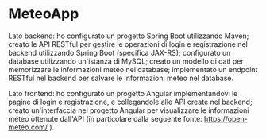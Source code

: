 # MeteoApp

Lato backend:
ho configurato un progetto Spring Boot utilizzando Maven;
creato le API RESTful per gestire le operazioni di login e registrazione nel backend utilizzando Spring Boot (specifica JAX-RS);
configurato un database utilizzando un'istanza di MySQL; creato un modello di dati per memorizzare le informazioni meteo nel database;
implementato un endpoint RESTful nel backend per salvare le informazioni meteo nel database.

Lato frontend:
ho configurato un progetto Angular implementandovi le pagine di login e registrazione, e collegandole alle API create nel backend;
creato un'interfaccia nel progetto Angular per visualizzare le informazioni meteo ottenute dall'API (in particolare dalla seguente fonte: https://open-meteo.com/ ).

